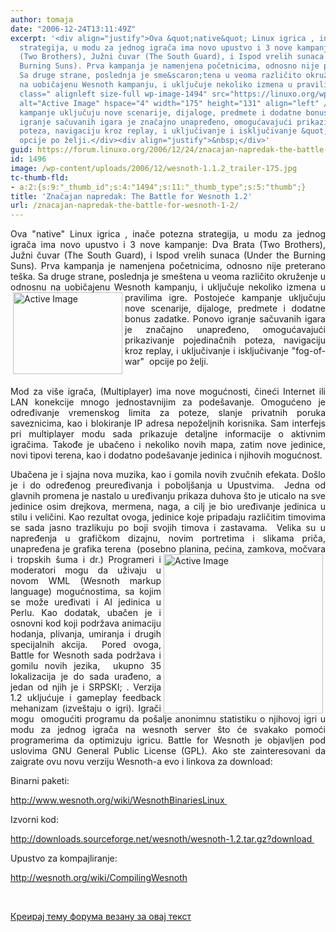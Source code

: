 ```yaml
---
author: tomaja
date: "2006-12-24T13:11:49Z"
excerpt: '<div align="justify">Ova &quot;native&quot; Linux igrica , inače potezna
  strategija, u modu za jednog igrača ima novo upustvo i 3 nove kampanje: Dva Brata
  (Two Brothers), Južni čuvar (The South Guard), i Ispod vrelih sunaca (Under the
  Burning Suns). Prva kampanja je namenjena početnicima, odnosno nije preterano te&scaron;ka.
  Sa druge strane, poslednja je sme&scaron;tena u veoma različito okruženje u odnosnu
  na uobičajenu Wesnoth kampanju, i uključuje nekoliko izmena u pravilima igre. <img
  class=" alignleft size-full wp-image-1494" src="https://linuxo.org/wp-content/uploads/2006/12/wesnoth-1.1.2_trailer-175.jpg"
  alt="Active Image" hspace="4" width="175" height="131" align="left" />Postojeće
  kampanje uključuju nove scenarije, dijaloge, predmete i dodatne bonus zadatke. Ponovo
  igranje sačuvanih igara je značajno unapređeno, omogućavajući prikazivanje pojedinačnih
  poteza, navigaciju kroz replay, i uključivanje i isključivanje &quot;fog-of-war&quot;&nbsp;
  opcije po želji.</div><div align="justify">&nbsp;</div>'
guid: https://forum.linuxo.org/2006/12/24/znacajan-napredak-the-battle-for-wesnoth-1-2/
id: 1496
image: /wp-content/uploads/2006/12/wesnoth-1.1.2_trailer-175.jpg
tc-thumb-fld:
- a:2:{s:9:"_thumb_id";s:4:"1494";s:11:"_thumb_type";s:5:"thumb";}
title: 'Značajan napredak: The Battle for Wesnoth 1.2'
url: /znacajan-napredak-the-battle-for-wesnoth-1-2/
---
```

<div align="justify">
  Ova "native" Linux igrica , inače potezna strategija, u modu za jednog igrača ima novo upustvo i 3 nove kampanje: Dva Brata (Two Brothers), Južni čuvar (The South Guard), i Ispod vrelih sunaca (Under the Burning Suns). Prva kampanja je namenjena početnicima, odnosno nije preterano te&scaron;ka. Sa druge strane, poslednja je sme&scaron;tena u veoma različito okruženje u odnosnu na uobičajenu Wesnoth kampanju, i uključuje nekoliko izmena u pravilima igre. <img class=" alignleft size-full wp-image-1494" src="https://linuxo.org/wp-content/uploads/2006/12/wesnoth-1.1.2_trailer-175.jpg" alt="Active Image" hspace="4" width="175" height="131" align="left" />Postojeće kampanje uključuju nove scenarije, dijaloge, predmete i dodatne bonus zadatke. Ponovo igranje sačuvanih igara je značajno unapređeno, omogućavajući prikazivanje pojedinačnih poteza, navigaciju kroz replay, i uključivanje i isključivanje "fog-of-war"&nbsp; opcije po želji.
</div>

<div align="justify">
  &nbsp;
</div>

<!--break-->

<p align="justify">
  Mod za vi&scaron;e igrača, (Multiplayer) ima nove mogućnosti, čineći Internet ili LAN konekcije mnogo jednostavnijim za pode&scaron;avanje. Omogućeno je određivanje vremenskog limita za poteze, slanje privatnih poruka saveznicima, kao i blokiranje IP adresa nepoželjnih korisnika. Sam interfejs pri multiplayer modu sada prikazuje detaljne informacije o aktivnim igračima. Takođe je ubačeno i nekoliko novih mapa, zatim nove jedinice, novi tipovi terena, kao i dodatno pode&scaron;avanje jedinica i njihovih mogućnost.
</p>

<p align="justify">
  Ubačena je i sjajna nova muzika, kao i gomila novih zvučnih efekata. Do&scaron;lo je i do određenog preuređivanja i pobolj&scaron;anja u Upustvima.&nbsp; Jedna od glavnih promena je nastalo u uređivanju prikaza duhova &scaron;to je uticalo na sve jedinice osim drejkova, mermena, naga, a cilj je bio uređivanje jedinica u stilu i veličini. Kao rezultat ovoga, jedinice koje pripadaju različitim timovima se sada jasno trazlikuju po boji svojih timova i zastavama.&nbsp; Velika su u napređenja u grafičkom dizajnu, novim portretima i slikama priča, unapređena je grafika terena&nbsp; (posebno planina, pećina, zamkova, močvara i tropskih &scaron;uma i dr.) <img class=" alignright size-full wp-image-1495" src="https://linuxo.org/wp-content/uploads/2006/12/start-1.jpg" alt="Active Image" hspace="4" align="right" width="255" height="255" srcset="https://linuxo.org/wp-content/uploads/2006/12/start-1.jpg 255w, https://linuxo.org/wp-content/uploads/2006/12/start-1-150x150.jpg 150w" sizes="(max-width: 255px) 100vw, 255px" />Programeri i moderatori mogu da uživaju u novom WML (Wesnoth markup language) mogućnostima, sa kojim se može uređivati i AI jedinica u Perlu. Kao dodatak, ubačen je i osnovni kod koji podržava animaciju hodanja, plivanja, umiranja i drugih specijalnih akcija.&nbsp; Pored ovoga, Battle for Wesnoth sada podržava i gomilu novih jezika,&nbsp; ukupno 35 lokalizacija je do sada urađeno, a jedan od njih je i SRPSKI; . Verzija 1.2 ukljućuje i gameplay feedback mehanizam (izve&scaron;taju o igri). Igrači mogu&nbsp; omogućiti programu da po&scaron;alje anonimnu statistiku o njihovoj igri u modu za jednog igrača na wesnoth server &scaron;to će svakako pomoći programerima da optimizuju igricu. Battle for Wesnoth je objavljen pod uslovima GNU General Public License (GPL). Ako ste zainteresovani da zaigrate ovu&nbsp;novu verziju Wesnoth-a evo i linkova za download:
</p>

<p align="justify">
  Binarni paketi:
</p>

<p align="justify">
  <a href="http://www.wesnoth.org/wiki/WesnothBinariesLinux" target="_blank">http://www.wesnoth.org/wiki/WesnothBinariesLinux&nbsp;</a>
</p>

<p align="justify">
  Izvorni kod:&nbsp;
</p>

<p align="justify">
  <a href="http://downloads.sourceforge.net/wesnoth/wesnoth-1.2.tar.gz?download" target="_blank">http://downloads.sourceforge.net/wesnoth/wesnoth-1.2.tar.gz?download&nbsp;</a>
</p>

<p align="justify">
  Upustvo za kompajliranje:
</p>

<a href="http://wesnoth.org/wiki/CompilingWesnoth" target="_blank">http://wesnoth.org/wiki/CompilingWesnoth</a> 

<p align="justify">
  &nbsp;
</p>

[Креирај тему форума везану за овај текст](https://linuxo.org/nova-tema-na-forumu/?se_pid=1496)